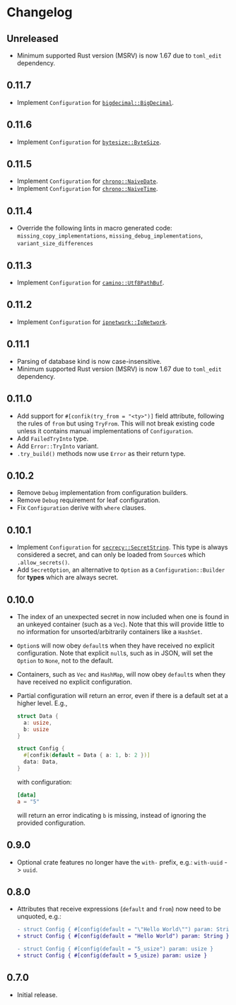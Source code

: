 # Changelog

## Unreleased

- Minimum supported Rust version (MSRV) is now 1.67 due to `toml_edit` dependency.

## 0.11.7

- Implement `Configuration` for [`bigdecimal::BigDecimal`](https://docs.rs/bigdecimal/0.4/bigdecimal/struct.BigDecimal.html).

## 0.11.6

- Implement `Configuration` for [`bytesize::ByteSize`](https://docs.rs/bytesize/1/bytesize/struct.ByteSize.html).

## 0.11.5

- Implement `Configuration` for [`chrono::NaiveDate`](https://docs.rs/chrono/0.4/chrono/naive/struct.NaiveDate.html).
- Implement `Configuration` for [`chrono::NaiveTime`](https://docs.rs/chrono/0.4/chrono/naive/struct.NaiveTime.html).

## 0.11.4

- Override the following lints in macro generated code: `missing_copy_implementations`, `missing_debug_implementations`, `variant_size_differences`

## 0.11.3

- Implement `Configuration` for [`camino::Utf8PathBuf`](https://docs.rs/camino/1/camino/struct.Utf8PathBuf.html).

## 0.11.2

- Implement `Configuration` for [`ipnetwork::IpNetwork`](https://docs.rs/ipnetwork/0.20/ipnetwork/enum.IpNetwork.html).

## 0.11.1

- Parsing of database kind is now case-insensitive.
- Minimum supported Rust version (MSRV) is now 1.67 due to `toml_edit` dependency.

## 0.11.0

- Add support for `#[confik(try_from = "<ty>")]` field attribute, following the rules of `from` but using `TryFrom`. This will not break existing code unless it contains manual implementations of `Configuration`.
- Add `FailedTryInto` type.
- Add `Error::TryInto` variant.
- `.try_build()` methods now use `Error` as their return type.

## 0.10.2

- Remove `Debug` implementation from configuration builders.
- Remove `Debug` requirement for leaf configuration.
- Fix `Configuration` derive with `where` clauses.

## 0.10.1

- Implement `Configuration` for [`secrecy::SecretString`](https://docs.rs/secrecy/0.8/secrecy/type.SecretString.html). This type is always considered a secret, and can only be loaded from `Source`s which `.allow_secrets()`.
- Add `SecretOption`, an alternative to `Option` as a `Configuration::Builder` for **types** which are always secret.

## 0.10.0

- The index of an unexpected secret in now included when one is found in an unkeyed container (such as a `Vec`). Note that this will provide little to no information for unsorted/arbitrarily containers like a `HashSet`.
- `Option`s will now obey `default`s when they have received no explicit configuration. Note that explicit `null`s, such as in JSON, will set the `Option` to `None`, not to the default.
- Containers, such as `Vec` and `HashMap`, will now obey `default`s when they have received no explicit configuration.
- Partial configuration will return an error, even if there is a default set at a higher level. E.g.,

  ```rust
  struct Data {
    a: usize,
    b: usize
  }

  struct Config {
    #[confik(default = Data { a: 1, b: 2 })]
    data: Data,
  }
  ```

  with configuration:

  ```toml
  [data]
  a = "5"
  ```

  will return an error indicating `b` is missing, instead of ignoring the provided configuration.

## 0.9.0

- Optional crate features no longer have the `with-` prefix, e.g.: `with-uuid` -> `uuid`.

## 0.8.0

- Attributes that receive expressions (`default` and `from`) now need to be unquoted, e.g.:

  ```diff
  - struct Config { #[config(default = "\"Hello World\"") param: String }
  + struct Config { #[config(default = "Hello World") param: String }

  - struct Config { #[config(default = "5_usize") param: usize }
  + struct Config { #[config(default = 5_usize) param: usize }
  ```

## 0.7.0

- Initial release.
